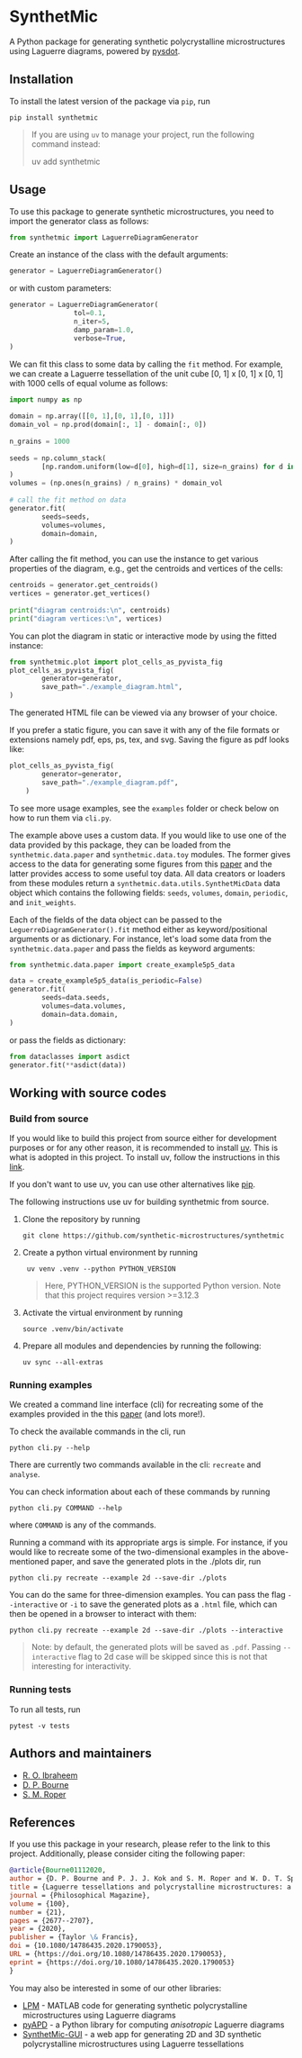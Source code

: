 # SynthetMic
A Python package for generating synthetic polycrystalline microstructures using Laguerre diagrams, powered by [pysdot](https://github.com/sd-ot/pysdot).

## Installation
To install the latest version of the package via `pip`, run
```
pip install synthetmic
```
> If you are using `uv` to manage your project, run the following command instead:
>
> uv add synthetmic

## Usage
To use this package to generate synthetic microstructures, you need to import the generator class as follows:
```python
from synthetmic import LaguerreDiagramGenerator
```

Create an instance of the class with the default arguments:
```python
generator = LaguerreDiagramGenerator()
```
or with custom parameters:
```python
generator = LaguerreDiagramGenerator(
                tol=0.1,
                n_iter=5,
                damp_param=1.0,
                verbose=True,
)
```

We can fit this class to some data by calling the `fit` method. For example, we can create a Laguerre tessellation of the unit cube [0, 1] x [0, 1] x [0, 1] with 1000 cells of equal volume as follows:
```python
import numpy as np
    
domain = np.array([[0, 1],[0, 1],[0, 1]])
domain_vol = np.prod(domain[:, 1] - domain[:, 0])
    
n_grains = 1000
    
seeds = np.column_stack(
        [np.random.uniform(low=d[0], high=d[1], size=n_grains) for d in domain]
)
volumes = (np.ones(n_grains) / n_grains) * domain_vol
    
# call the fit method on data
generator.fit(
        seeds=seeds,
        volumes=volumes,
        domain=domain,
)
```

After calling the fit method, you can use the instance to get various properties of the diagram, e.g., get the centroids and vertices of the cells:
```python
centroids = generator.get_centroids()
vertices = generator.get_vertices()
    
print("diagram centroids:\n", centroids)
print("diagram vertices:\n", vertices)
```

You can plot the diagram in static or interactive mode by using the fitted instance:
```python
from synthetmic.plot import plot_cells_as_pyvista_fig
plot_cells_as_pyvista_fig(
        generator=generator,
        save_path="./example_diagram.html",
)
```

The generated HTML file can be viewed via any browser of your choice.

If you prefer a static figure, you can save it with any of the file formats or extensions namely pdf, eps, ps, tex, and svg. Saving the figure as pdf looks like:
```python
plot_cells_as_pyvista_fig(
        generator=generator,
        save_path="./example_diagram.pdf",
    )
```

To see more usage examples, see the `examples` folder or check below on how to run them via `cli.py`.

The example above uses a custom data. If you would like to use one of the data provided by this package, they can be loaded from the `synthetmic.data.paper` and `synthetmic.data.toy` modules. The former gives access to the data for generating some figures from this [paper](https://www.tandfonline.com/doi/full/10.1080/14786435.2020.1790053) and the latter provides access to some useful toy data. All data creators or loaders from these modules return a `synthetmic.data.utils.SynthetMicData` data object which contains the following fields: `seeds`, `volumes`, `domain`, `periodic`, and `init_weights`.

Each of the fields of the data object can be passed to the `LeguerreDiagramGenerator().fit` method either as keyword/positional arguments or as dictionary. For instance, let's load some data from the `synthetmic.data.paper` and pass the fields as keyword arguments:
```python
from synthetmic.data.paper import create_example5p5_data

data = create_example5p5_data(is_periodic=False)
generator.fit(
        seeds=data.seeds,
        volumes=data.volumes,
        domain=data.domain,
)
```
or pass the fields as dictionary:
```python
from dataclasses import asdict
generator.fit(**asdict(data))
```

## Working with source codes
### Build from source
If you would like to build this project from source either for development purposes or for any other reason, it is recommended to install [uv](https://docs.astral.sh/uv/). This is what is adopted in this project. To install uv, follow the instructions in this [link](https://docs.astral.sh/uv/getting-started/installation/).

If you don't want to use uv, you can use other alternatives like [pip](https://pip.pypa.io/en/stable/).

The following instructions use uv for building synthetmic from source.

1. Clone the repository by running

    ```
    git clone https://github.com/synthetic-microstructures/synthetmic
    ```

1. Create a python virtual environment by running

    ```
     uv venv .venv --python PYTHON_VERSION
    ```
    > Here, PYTHON_VERSION is the supported Python version. Note that this project requires version >=3.12.3

1. Activate the virtual environment by running

    ```
    source .venv/bin/activate
    ```

1. Prepare all modules and dependencies by running the following:

    ```
    uv sync --all-extras
    ```

### Running examples
We created a command line interface (cli) for recreating some of the examples provided in the this [paper](https://www.tandfonline.com/doi/full/10.1080/14786435.2020.1790053) (and lots more!).

To check the available commands in the cli, run

```
python cli.py --help
```

There are currently two commands available in the cli: `recreate` and `analyse`.

You can check information about each of these commands by running

```
python cli.py COMMAND --help
```
where `COMMAND` is any of the commands.

Running a command with its appropriate args is simple. For instance, if you would like to recreate some of the two-dimensional examples in the above-mentioned paper, and save the generated plots in the ./plots dir, run

```
python cli.py recreate --example 2d --save-dir ./plots
```
You can do the same for three-dimension examples. You can pass the flag `--interactive` or `-i` to save the generated plots as a `.html` file, which can then be opened in a browser to interact with them:

```
python cli.py recreate --example 2d --save-dir ./plots --interactive
```

> Note: by default, the generated plots will be saved as `.pdf`. Passing `--interactive` flag to 2d case will be skipped since this is not that interesting for interactivity.

### Running tests
To run all tests, run

```
pytest -v tests
```

## Authors and maintainers
- [R. O. Ibraheem](https://github.com/Rasheed19)
- [D. P. Bourne](https://github.com/DPBourne)
- [S. M. Roper](https://github.com/smr29git)

## References
If you use this package in your research, please refer to the link to this project. Additionally, please consider citing the following paper:
```bibtex
@article{Bourne01112020,
author = {D. P. Bourne and P. J. J. Kok and S. M. Roper and W. D. T. Spanjer},
title = {Laguerre tessellations and polycrystalline microstructures: a fast algorithm for generating grains of given volumes},
journal = {Philosophical Magazine},
volume = {100},
number = {21},
pages = {2677--2707},
year = {2020},
publisher = {Taylor \& Francis},
doi = {10.1080/14786435.2020.1790053},
URL = {https://doi.org/10.1080/14786435.2020.1790053},
eprint = {https://doi.org/10.1080/14786435.2020.1790053}
}
```
You may also be interested in some of our other libraries:
* [LPM](https://github.com/DPBourne/Laguerre-Polycrystalline-Microstructures) - MATLAB code for generating synthetic polycrystalline microstructures using Laguerre diagrams
* [pyAPD](https://github.com/mbuze/PyAPD) - a Python library for computing *anisotropic* Laguerre diagrams
* [SynthetMic-GUI](https://github.com/synthetic-microstructures/synthetmic-gui) - a web app for generating 2D and 3D synthetic polycrystalline microstructures using Laguerre tessellations
